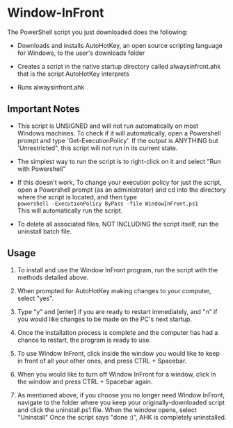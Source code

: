 # Window-InFront

The PowerShell script you just downloaded does the following:

- Downloads and installs AutoHotKey, an open source scripting language for Windows, to the user's downloads folder

- Creates a script in the native startup directory called alwaysinfront.ahk that is the script AutoHotKey
interprets

- Runs alwaysinfront.ahk

## Important Notes

- This script is UNSIGNED and will not run automatically on most Windows machines. To check if it will 
automatically, open a Powershell prompt and type 'Get-ExecutionPolicy'. If the output is ANYTHING but 
'Unrestricted", this script will not run in its current state.

- The simplest way to run the script is to right-click on it and select "Run with Powershell"

- If this doesn't work, 
To change your execution policy for just the script, open a Powershell prompt (as an administrator) and cd into
the directory where the script is located, and then type  
`powershell -ExecutionPolicy ByPass -file WindowInFront.ps1`  
This will automatically run the script.

- To delete all associated files, NOT INCLUDING the script itself, run the uninstall batch file.

## Usage

1. To install and use the Window InFront program, run the script with the methods detailed above.

2. When prompted for AutoHotKey making changes to your computer, select "yes".

3. Type "y" and [enter] if you are ready to restart immediately, and "n" if you would like changes to be made on 
   the PC's next startup.

4. Once the installation process is complete and the computer has had a chance to restart, the program is ready
   to use.

5. To use Window InFront, click inside the window you would like to keep in front of all your other ones, and 
   press CTRL + Spacebar.

6. When you would like to turn off Window InFront for a window, click in the window and press CTRL + Spacebar
   again.

7. As mentioned above, if you choose you no longer need Window InFront, navigate to the folder where you keep
   your originally-downloaded script and click the uninstall.ps1 file. When the window opens, select "Uninstall"
   Once the script says "done :)", AHK is completely uninstalled.
